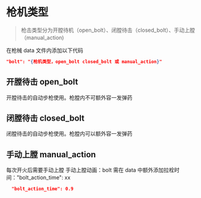 # 枪机类型

>枪击类型分为开膛待机（open_bolt）、闭膛待击（closed_bolt）、手动上膛（manual_action)

在枪械 data 文件内添加以下代码
``` json
"bolt": "{枪机类型，open_bolt closed_bolt 或 manual_action}"
```

## 开膛待击 open_bolt

开膛待击的自动步枪使用。枪膛内不可额外容一发弹药   

## 闭膛待击 closed_bolt

闭膛待击的自动步枪使用。枪膛内可以额外容一发弹药
## 手动上膛 manual_action
每次开火后需要手动上膛
手动上膛动画：bolt
需在 data 中额外添加拉栓时间："bolt_action_time": xx

``` json
  "bolt_action_time": 0.9
```